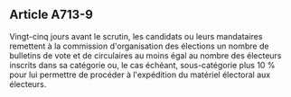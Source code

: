 Article A713-9
----
Vingt-cinq jours avant le scrutin, les candidats ou leurs mandataires remettent
à la commission d'organisation des élections un nombre de bulletins de vote et
de circulaires au moins égal au nombre des électeurs inscrits dans sa catégorie
ou, le cas échéant, sous-catégorie plus 10 % pour lui permettre de procéder à
l'expédition du matériel électoral aux électeurs.
